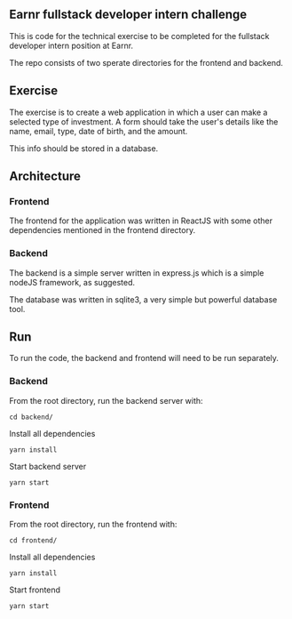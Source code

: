 ## Earnr fullstack developer intern challenge

This is code for the technical exercise to be completed for the fullstack developer intern position at Earnr. 

The repo consists of two sperate directories for the frontend and backend.


## Exercise

The exercise is to create a web application in which a user can make a selected type of investment. A form should take the user's details like the name, email, type, date of birth, and the amount.

This info should be stored in a database.


## Architecture

### Frontend

The frontend for the application was written in ReactJS with some other dependencies mentioned in the frontend directory. 

### Backend

The backend is a simple server written in express.js which is a simple nodeJS framework, as suggested. 

The database was written in sqlite3, a very simple but powerful database tool.


## Run

To run the code, the backend and frontend will need to be run separately.

### Backend

From the root directory, run the backend server with:

```
cd backend/
```

Install all dependencies
```
yarn install
```

Start backend server
```
yarn start
```


### Frontend

From the root directory, run the frontend with:

```
cd frontend/
```

Install all dependencies
```
yarn install
```

Start frontend
```
yarn start
```

